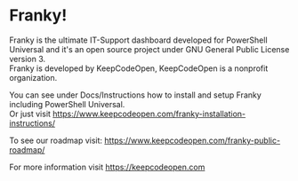 # Franky!
Franky is the ultimate IT-Support dashboard developed for PowerShell Universal and it's an open source project under GNU General Public License version 3.  
Franky is developed by KeepCodeOpen, KeepCodeOpen is a nonprofit organization.  
  
You can see under Docs/Instructions how to install and setup Franky including PowerShell Universal.  
Or just visit <https://www.keepcodeopen.com/franky-installation-instructions/>  
  
To see our roadmap visit: <https://www.keepcodeopen.com/franky-public-roadmap/>  
  
For more information visit <https://keepcodeopen.com>
